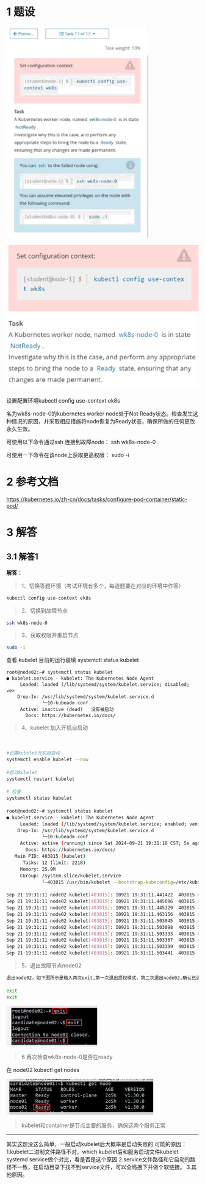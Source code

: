 

# 1 题设


![](image/17cka20240429174903.png)

![](image/1870449-20230918132006707-228515502.png)

设置配置环境kubectl config use-context ek8s

名为wk8s-node-0的kubernetes worker node处于Not Ready状态。检查发生这种情况的原因，并采取相应措施将node恢复为Ready状态，确保所做的任何更改永久生效。

可使用以下命令通过ssh 连接到故障node：
ssh wk8s-node-0

可使用一下命令在该node上获取更高权限：
sudo -i



# 2 参考文档 

https://kubernetes.io/zh-cn/docs/tasks/configure-pod-container/static-pod/

# 3 解答


## 3.1 解答1


**解答：**

> 1、切换答题环境（考试环境有多个，每道题要在对应的环境中作答）

```bash
kubectl config use-context ek8s
```

> 2、切换到故障节点

```bash
ssh wk8s-node-0
```

> 3、获取权限并重启节点

```bash
sudo -i
```

查看 kubelet 目前的运行装填 
systemctl status kubelet
```
root@node02:~# systemctl status kubelet
● kubelet.service - kubelet: The Kubernetes Node Agent
     Loaded: loaded (/lib/systemd/system/kubelet.service; disabled; ve>
    Drop-In: /usr/lib/systemd/system/kubelet.service.d
             └─10-kubeadm.conf
     Active: inactive (dead)   没有被启动 
       Docs: https://kubernetes.io/docs/
```


> 4、kubelet 加入开机自启动
```bash


#设置kubelet开机自启动
systemctl enable kubelet --now

#启动kubelet 
systemctl restart kubelet

# 检查 
systemctl status kubelet

root@node02:~# systemctl status kubelet
● kubelet.service - kubelet: The Kubernetes Node Agent
     Loaded: loaded (/lib/systemd/system/kubelet.service; enabled; ven>
    Drop-In: /usr/lib/systemd/system/kubelet.service.d
             └─10-kubeadm.conf
     Active: active (running) since Sat 2024-09-21 19:31:10 CST; 5s ago
       Docs: https://kubernetes.io/docs/
   Main PID: 403815 (kubelet)
      Tasks: 12 (limit: 2218)
     Memory: 25.9M
     CGroup: /system.slice/kubelet.service
             └─403815 /usr/bin/kubelet --bootstrap-kubeconfig=/etc/kub>

Sep 21 19:31:11 node02 kubelet[403815]: I0921 19:31:11.441422  403815 >
Sep 21 19:31:11 node02 kubelet[403815]: I0921 19:31:11.445096  403815 >
Sep 21 19:31:11 node02 kubelet[403815]: I0921 19:31:11.445329  403815 >
Sep 21 19:31:11 node02 kubelet[403815]: I0921 19:31:11.463156  403815 >
Sep 21 19:31:11 node02 kubelet[403815]: I0921 19:31:11.503045  403815 >
Sep 21 19:31:11 node02 kubelet[403815]: I0921 19:31:11.503098  403815 >
Sep 21 19:31:11 node02 kubelet[403815]: I0921 19:31:11.503333  403815 >
Sep 21 19:31:11 node02 kubelet[403815]: I0921 19:31:11.503367  403815 >
Sep 21 19:31:11 node02 kubelet[403815]: I0921 19:31:11.503399  403815 >
Sep 21 19:31:11 node02 kubelet[403815]: I0921 19:31:11.503441  403815 
```

> 5、退出故障节点node02 

```bash
退出node02，如下图所示是输入两次exit,第一次退出提权模式，第二次退出node02,确认已退回到node01，

exit
exit 
```

![](image/Pasted%20image%2020240921133339.png)

> 6  再次检查wk8s-node-0是否在ready
 
在 node02 
kubectl get nodes

![](image/Pasted%20image%2020240921133352.png)

> kubelet和container是节点主要的服务，确保这两个服务正常

---

其实这题没这么简单，一般启动kubelet后大概率是启动失败的
可能的原因：
1.kubelet二进制文件路径不对，which kubelet后和服务启动文件kubelet systemd service做个对比，看是否是这个原因
2.service文件路径和它启动的路径不一致，在启动目录下找不到service文件，可以全局搜下并做个软链接。
3.其他原因。